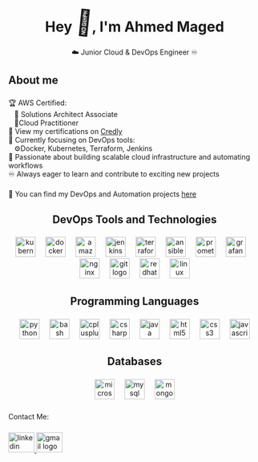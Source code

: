 <h1 align="center">
  Hey <span class="wave" style="font-size: 50px">👋</span>, I'm Ahmed Maged
</h1>

<p align="center">
  <span class="cloud">☁️</span> Junior Cloud & DevOps Engineer
  <span class="loop">♾️</span>
</p>

<style>
  .wave {
    display: inline-block;
    animation: wave-animation 2s infinite;
    transform-origin: 70% 70%;
    font-size: 50px; /* Adjust size here */
  }

  .loop {
    display: inline-block;
    animation: loop-animation 4s infinite linear;
  }

  .cloud {
    display: inline-block;
    animation: float-animation 3s infinite ease-in-out;
  }

  @keyframes wave-animation {
    0% {
      transform: rotate(0deg);
    }
    10% {
      transform: rotate(14deg);
    }
    20% {
      transform: rotate(-8deg);
    }
    30% {
      transform: rotate(14deg);
    }
    40% {
      transform: rotate(-4deg);
    }
    50% {
      transform: rotate(10deg);
    }
    60% {
      transform: rotate(0deg);
    }
    100% {
      transform: rotate(0deg);
    }
  }

  @keyframes loop-animation {
    from {
      transform: rotate(0deg);
    }
    to {
      transform: rotate(360deg);
    }
  }

  @keyframes float-animation {
    0% {
      transform: translateY(0);
    }
    50% {
      transform: translateY(-10px);
    }
    100% {
      transform: translateY(0);
    }
  }
</style>

<h2 align="left">About me</h2>

###

<p align="left">
  🏆 AWS Certified:<br />
  &nbsp;&nbsp;&nbsp;🏅 Solutions Architect Associate<br />
  &nbsp;&nbsp;&nbsp;🏅Cloud Practitioner<br />
  🔗 View my certifications on
  <a href="https://www.credly.com/users/ahmed-maged.d8e8f8b8">Credly</a><br />
  🔧 Currently focusing on DevOps tools:<br />
  &nbsp;&nbsp;&nbsp;⚙️Docker, Kubernetes, Terraform, Jenkins <br />
  🚀 Passionate about building scalable cloud infrastructure and automating
  workflows<br />♾️ Always eager to learn and contribute to exciting new
  projects
</p>

###

<p align="left">
  📂 You can find my DevOps and Automation projects
  <a href="https://github.com/ahmedmaged6?tab=repositories">here</a>
</p>

###

<h2 align="center">DevOps Tools and Technologies</h2>

###

<div align="center">
  <img
    src="https://cdn.jsdelivr.net/gh/devicons/devicon/icons/kubernetes/kubernetes-plain.svg"
    height="40"
    alt="kubernetes logo"
  />
  <img width="12" />
  <img
    src="https://cdn.jsdelivr.net/gh/devicons/devicon/icons/docker/docker-original.svg"
    height="40"
    alt="docker logo"
  />
  <img width="12" />
  <img
    src="https://skillicons.dev/icons?i=aws"
    height="40"
    alt="amazonwebservices logo"
  />
  <img width="12" />
  <img
    src="https://skillicons.dev/icons?i=jenkins"
    height="40"
    alt="jenkins logo"
  />
  <img width="12" />
  <img
    src="https://cdn.jsdelivr.net/gh/devicons/devicon/icons/terraform/terraform-original.svg"
    height="40"
    alt="terraform logo"
  />
  <img width="12" />
  <img
    src="https://cdn.jsdelivr.net/gh/devicons/devicon/icons/ansible/ansible-original.svg"
    height="40"
    alt="ansible logo"
  />
  <img width="12" />
  <img
    src="https://cdn.jsdelivr.net/gh/devicons/devicon/icons/prometheus/prometheus-original.svg"
    height="40"
    alt="prometheus logo"
  />
  <img width="12" />
  <img
    src="https://cdn.jsdelivr.net/gh/devicons/devicon/icons/grafana/grafana-original.svg"
    height="40"
    alt="grafana logo"
  />
  <img width="12" />
  <img
    src="https://cdn.jsdelivr.net/gh/devicons/devicon/icons/nginx/nginx-original.svg"
    height="40"
    alt="nginx logo"
  />
  <img width="12" />
  <img
    src="https://cdn.jsdelivr.net/gh/devicons/devicon/icons/git/git-original.svg"
    height="40"
    alt="git logo"
  />

  <img width="12" />
  <img
    src="https://cdn.simpleicons.org/redhat/EE0000"
    height="40"
    alt="redhat logo"
  />
  <img width="12" />
  <img
    src="https://skillicons.dev/icons?i=linux"
    height="40"
    alt="linux logo"
  />
</div>

###

<h2 align="center">Programming Languages</h2>

###

<div align="center">
  <img
    src="https://cdn.jsdelivr.net/gh/devicons/devicon/icons/python/python-original.svg"
    height="40"
    alt="python logo"
  />
  <img width="12" />
  <img
    src="https://cdn.jsdelivr.net/gh/devicons/devicon/icons/bash/bash-original.svg"
    height="40"
    alt="bash logo"
  />
  <img width="12" />
  <img
    src="https://cdn.jsdelivr.net/gh/devicons/devicon/icons/cplusplus/cplusplus-original.svg"
    height="40"
    alt="cplusplus logo"
  />
  <img width="12" />
  <img
    src="https://cdn.jsdelivr.net/gh/devicons/devicon/icons/csharp/csharp-original.svg"
    height="40"
    alt="csharp logo"
  />
  <img width="12" />
  <img
    src="https://cdn.jsdelivr.net/gh/devicons/devicon/icons/java/java-original.svg"
    height="40"
    alt="java logo"
  />
  <img width="12" />
  <img
    src="https://cdn.jsdelivr.net/gh/devicons/devicon/icons/html5/html5-original.svg"
    height="40"
    alt="html5 logo"
  />
  <img width="12" />
  <img
    src="https://cdn.jsdelivr.net/gh/devicons/devicon/icons/css3/css3-original.svg"
    height="40"
    alt="css3 logo"
  />
  <img width="12" />
  <img
    src="https://cdn.jsdelivr.net/gh/devicons/devicon/icons/javascript/javascript-original.svg"
    height="40"
    alt="javascript logo"
  />
</div>

###

<h2 align="center">Databases</h2>

###

<div align="center">
  <img
    src="https://cdn.jsdelivr.net/gh/devicons/devicon/icons/microsoftsqlserver/microsoftsqlserver-plain.svg"
    height="40"
    alt="microsoftsqlserver logo"
  />
  <img width="12" />
  <img
    src="https://cdn.jsdelivr.net/gh/devicons/devicon/icons/mysql/mysql-original.svg"
    height="40"
    alt="mysql logo"
  />
  <img width="12" />
  <img
    src="https://cdn.jsdelivr.net/gh/devicons/devicon/icons/mongodb/mongodb-original.svg"
    height="40"
    alt="mongodb logo"
  />
</div>

###

<p align="left">Contact Me:</p>

###

<div align="left">
  <a href="https://www.linkedin.com/in/ahmed-magedd66/" target="_blank">
    <img
      src="https://raw.githubusercontent.com/maurodesouza/profile-readme-generator/master/src/assets/icons/social/linkedin/default.svg"
      width="52"
      height="40"
      alt="linkedin logo"
    />
  </a>
  <a href="mailto:ahmeddmagedd957@gmail.com" target="_blank">
    <img
      src="https://raw.githubusercontent.com/maurodesouza/profile-readme-generator/master/src/assets/icons/social/gmail/default.svg"
      width="52"
      height="40"
      alt="gmail logo"
    />
  </a>
</div>

###
